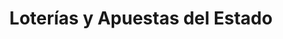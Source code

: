 ---
title: "Loterías y Apuestas del Estado"
url: /la-linea-de-la-concepcion/loterias-y-apuestas-del-estado-calle-del-sol/
shop: Lotterie
---